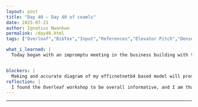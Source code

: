 ```yaml
---
layout: post
title: "Day 40 – Day 40 of ceamls"
date: 2025-07-21
author: Ignatius Nwankwo
permalink: /day40.html
tags: ["Overleaf","BibTex","Input","References","Elevator Pitch","DenseNet"]

what_i_learned: |  
  Today began with an impromptu meeting in the business building with the entire SAIRI 2025 cohort. We were instructed on the order of the events for the remaining two weeks of the program, how to prepare our elevator pitch, and were informed to attend the end of the program recreational event to receive information about our final checks. We then proceeded with an overleaf tutorial. Prior to this week, my labmates and I struggled to utilize overleaf for our research paper due to the paywall that restricted more than 2 users to be making edits to the paper simultaneously, but it seems like the program paid for the lisence for each group, as well as pre-prepared templates for each project groups. We were then instructed how to make edits to the title of the paper, authors, as well as structuring the paper into seperate files to maintain an organized workflow. We also learned how to embed seperate files into the main paper, such as the .bib file, which contained bibtex for each of our references. After break, I mostly read up on EfficientNet once more to fill in any gaps in my understanding so as to write a more robust analysis.


blockers: |
  Making and accurate diagram of my efficnetnetb4 based model will prove to be incredibly difficult due to how overhwhelmingly huge and intricate architecture of b4 is, even without my head model included. Normally I'd use a function that would output of the diagram but usually the diagram would be too long to fit into a research paper and im having issues importing the depenendcies that allow that function to run in the first place. I had to research numerous research papers that utilized b4 and prepared diagrams for their custom models to as reference. From my research, I now know that EfficientNet architectures are mostly made up of MBConv layers (mobile inverted bottleneck convolution), that expand and contract channels, hence the inverted bottleneck appearance.
reflection: |
  I found the Overleaf workshop to be overall informative, and I am thankful to the SAIRI program for allowing us to access Overleaf for free, as it will enable us to expedite the process of completing the research paper. Before lunch, my labmates and I discussed how we will prepare our elevator pitch and so far we have come up with some pretty interesting ideas. Before the end of last week I tested one of my labmate's DenseNet models that contained suspicious results, and when I returned to the lab in the afternoon, I noticed that I obtained similar results. The confusion matrix was too perfect, and suggests overfitting. I decided to retrain the model on the new dataset and update the splitfolders ratio from (.75[train], 0.10[test], 0.15[val]) to (.8[train], 0.15[test], 0.05[val]). Additionally, As I took the time to view the week 8 presentations of the last two groups I hadn't checked, which were group 2 and 3, group 2 in particular intrigued me as they were utilizing some very complex programs, coding languages and architectures, like R, Mathlab and SPSS, the last of which I didn't even know of. In order to adjust to long work hours, I came up with techniques to help improve my focus and work ethic, such as setting daily goals, breaking down problems into smaller chunks and tackling them individually, and pacing myself so I don't get overwhelmed. This allows me to be more productive with my time, which I feel was a problem earlier.
---
```

---
